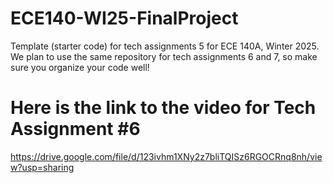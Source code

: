 # ECE140-WI25-FinalProject

Template (starter code) for tech assignments 5 for ECE 140A, Winter 2025. We plan to use the same repository for tech assignments 6 and 7, so make sure you organize your code well!

# Here is the link to the video for Tech Assignment #6
https://drive.google.com/file/d/123ivhm1XNy2z7bliTQISz6RGOCRnq8nh/view?usp=sharing
